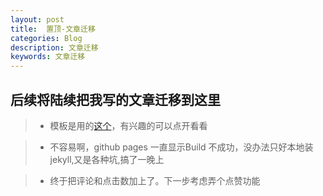 ```yaml
---
layout: post
title:  置顶-文章迁移
categories: Blog
description: 文章迁移
keywords: 文章迁移
---
```



## 后续将陆续把我写的文章迁移到这里
> -  模板是用的[这个](https://github.com/mzlogin/mzlogin.github.io)，有兴趣的可以点开看看

> -  不容易啊，github pages 一直显示Build 不成功，没办法只好本地装 jekyll,又是各种坑,搞了一晚上

> - 终于把评论和点击数加上了。下一步考虑弄个点赞功能







